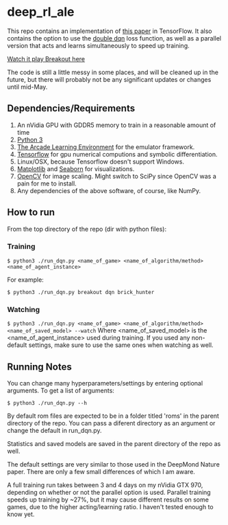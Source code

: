 # deep_rl_ale
This repo contains an implementation of [this paper](http://home.uchicago.edu/~arij/journalclub/papers/2015_Mnih_et_al.pdf) in TensorFlow.  It also contains the option to use the [double dqn](http://arxiv.org/pdf/1509.06461v3.pdf) loss function, as well as a parallel version that acts and learns simultaneously to speed up training.

[Watch it play Breakout here](https://youtu.be/FoLLyF0vyv0)

The code is still a little messy in some places, and will be cleaned up in the future, but there will probably not be any significant updates or changes until mid-May.

## Dependencies/Requirements

1. An nVidia GPU with GDDR5 memory to train in a reasonable amount of time
2. [Python 3](https://www.python.org/)
3. [The Arcade Learning Environment](https://github.com/mgbellemare/Arcade-Learning-Environment) for the emulator framework.
4. [Tensorflow](https://www.tensorflow.org/) for gpu numerical computions and symbolic differentiation.
5. Linux/OSX, because Tensorflow doesn't support Windows.
6. [Matplotlib](http://matplotlib.org/) and [Seaborn](https://stanford.edu/~mwaskom/software/seaborn/) for visualizations.
7. [OpenCV](http://opencv.org/) for image scaling.  Might switch to SciPy since OpenCV was a pain for me to install.
8. Any dependencies of the above software, of course, like NumPy.

## How to run

From the top directory of the repo (dir with python files):
### Training
`$ python3 ./run_dqn.py <name_of_game> <name_of_algorithm/method> <name_of_agent_instance>`

For example:

`$ python3 ./run_dqn.py breakout dqn brick_hunter`

### Watching
`$ python3 ./run_dqn.py <name_of_game> <name_of_algorithm/method> <name_of_saved_model> --watch`
Where \<name_of_saved_model\> is the \<name_of_agent_instance\> used during training.  If you used any non-default settings, make sure to use the same ones when watching as well.

## Running Notes

You can change many hyperparameters/settings by entering optional arguments.
To get a list of arguments:

`$ python3 ./run_dqn.py --h`

By default rom files are expected to be in a folder titled 'roms' in the parent directory of the repo.  You can pass a diferent directory as an argument or change the default in run_dqn.py.

Statistics and saved models are saved in the parent directory of the repo as well.

The default settings are very similar to those used in the DeepMond Nature paper.  There are only a few small differences of which I am aware.

A full training run takes between 3 and 4 days on my nVidia GTX 970, depending on whether or not the parallel option is used.  Parallel training speeds up training by ~27%, but it may cause different results on some games, due to the higher acting/learning ratio.  I haven't tested enough to know yet.
